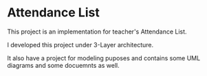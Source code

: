 # Attendance List
This project is an implementation for teacher's Attendance List.

I developed this project under 3-Layer architecture.

It also have a project for modeling puposes and contains some UML diagrams and some docuemnts as well.
